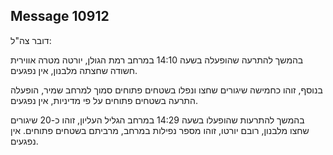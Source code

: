## Message 10912

דובר צה"ל:

בהמשך להתרעה שהופעלה בשעה 14:10 במרחב רמת הגולן, יורטה מטרה אווירית חשודה שחצתה מלבנון, אין נפגעים. 

בנוסף, זוהו כחמישה שיגורים שחצו ונפלו בשטחים פתוחים סמוך למרחב שמיר, הופעלה התרעה בשטחים פתוחים על פי מדיניות, אין נפגעים.

בהמשך להתרעות שהופעלו בשעה 14:29 במרחב הגליל העליון, זוהו כ-20 שיגורים שחצו מלבנון, רובם יורטו, זוהו מספר נפילות במרחב, מרביתם בשטחים פתוחים. אין נפגעים.


